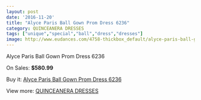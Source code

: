 ```yaml
---
layout: post
date: '2016-11-20'
title: "Alyce Paris Ball Gown Prom Dress 6236"
category: QUINCEANERA DRESSES
tags: ["unique","special","ball","dress","dresses"]
image: http://www.eudances.com/4758-thickbox_default/alyce-paris-ball-gown-prom-dress-6236.jpg
---
```

Alyce Paris Ball Gown Prom Dress 6236

On Sales: **$580.99**
<a href="https://www.eudances.com/en/quinceanera-dresses/1607-alyce-paris-ball-gown-prom-dress-6236.html"><amp-img layout="responsive" width="600" height="600" src="//www.eudances.com/4758-thickbox_default/alyce-paris-ball-gown-prom-dress-6236.jpg" alt="Alyce Paris Ball Gown Prom Dress 6236 0" /></a>
<a href="https://www.eudances.com/en/quinceanera-dresses/1607-alyce-paris-ball-gown-prom-dress-6236.html"><amp-img layout="responsive" width="600" height="600" src="//www.eudances.com/4759-thickbox_default/alyce-paris-ball-gown-prom-dress-6236.jpg" alt="Alyce Paris Ball Gown Prom Dress 6236 1" /></a>

Buy it: [Alyce Paris Ball Gown Prom Dress 6236](https://www.eudances.com/en/quinceanera-dresses/1607-alyce-paris-ball-gown-prom-dress-6236.html "Alyce Paris Ball Gown Prom Dress 6236")

View more: [QUINCEANERA DRESSES](https://www.eudances.com/en/17-quinceanera-dresses "QUINCEANERA DRESSES")